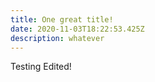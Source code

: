 ```yaml
---
title: One great title!
date: 2020-11-03T18:22:53.425Z
description: whatever
---
```

Testing Edited!